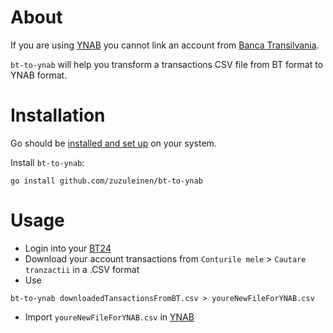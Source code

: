 # About

If you are using [YNAB](https://www.youneedabudget.com/) you cannot link an account
from [Banca Transilvania](https://www.bancatransilvania.ro/).

`bt-to-ynab` will help you transform a transactions CSV file from BT format to YNAB format.

# Installation

Go should be [installed and set up](https://golang.org/doc/install) on your system.

Install `bt-to-ynab`:

```shell 
go install github.com/zuzuleinen/bt-to-ynab
```

# Usage

* Login into your [BT24](https://www.bt24.ro/)
* Download your account transactions from `Conturile mele` > `Cautare tranzactii` in a .CSV format
* Use

```shell
bt-to-ynab downloadedTansactionsFromBT.csv > youreNewFileForYNAB.csv
```

* Import `youreNewFileForYNAB.csv` in [YNAB](https://www.youneedabudget.com/)